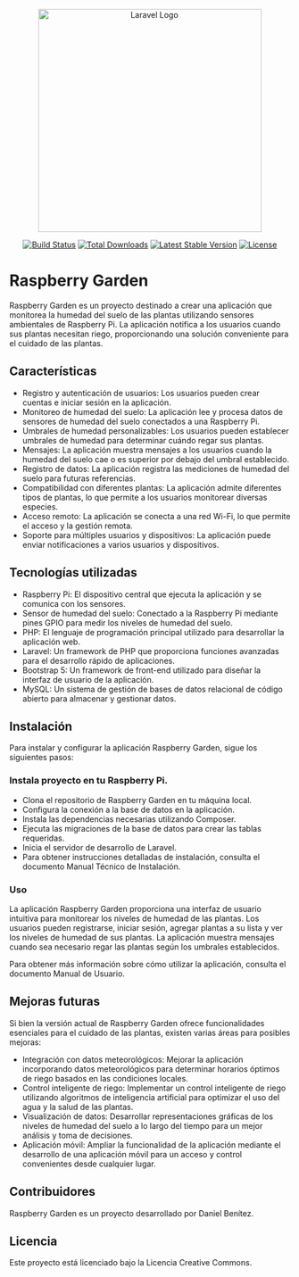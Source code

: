 <p align="center"><a href="https://laravel.com" target="_blank"><img src="https://raw.githubusercontent.com/laravel/art/master/logo-lockup/5%20SVG/2%20CMYK/1%20Full%20Color/laravel-logolockup-cmyk-red.svg" width="400" alt="Laravel Logo"></a></p>

<p align="center">
<a href="https://github.com/laravel/framework/actions"><img src="https://github.com/laravel/framework/workflows/tests/badge.svg" alt="Build Status"></a>
<a href="https://packagist.org/packages/laravel/framework"><img src="https://img.shields.io/packagist/dt/laravel/framework" alt="Total Downloads"></a>
<a href="https://packagist.org/packages/laravel/framework"><img src="https://img.shields.io/packagist/v/laravel/framework" alt="Latest Stable Version"></a>
<a href="https://packagist.org/packages/laravel/framework"><img src="https://img.shields.io/packagist/l/laravel/framework" alt="License"></a>
</p>

# Raspberry Garden
Raspberry Garden es un proyecto destinado a crear una aplicación que monitorea la humedad del suelo de las plantas utilizando sensores ambientales de Raspberry Pi. La aplicación notifica a los usuarios cuando sus plantas necesitan riego, proporcionando una solución conveniente para el cuidado de las plantas.

## Características
- Registro y autenticación de usuarios: Los usuarios pueden crear cuentas e iniciar sesión en la aplicación.
- Monitoreo de humedad del suelo: La aplicación lee y procesa datos de sensores de humedad del suelo conectados a una Raspberry Pi.
- Umbrales de humedad personalizables: Los usuarios pueden establecer umbrales de humedad para determinar cuándo regar sus plantas.
- Mensajes: La aplicación muestra mensajes a los usuarios cuando la humedad del suelo cae o es superior por debajo del umbral establecido.
- Registro de datos: La aplicación registra las mediciones de humedad del suelo para futuras referencias.
- Compatibilidad con diferentes plantas: La aplicación admite diferentes tipos de plantas, lo que permite a los usuarios monitorear diversas especies.
- Acceso remoto: La aplicación se conecta a una red Wi-Fi, lo que permite el acceso y la gestión remota.
- Soporte para múltiples usuarios y dispositivos: La aplicación puede enviar notificaciones a varios usuarios y dispositivos.

## Tecnologías utilizadas
- Raspberry Pi: El dispositivo central que ejecuta la aplicación y se comunica con los sensores.
- Sensor de humedad del suelo: Conectado a la Raspberry Pi mediante pines GPIO para medir los niveles de humedad del suelo.
- PHP: El lenguaje de programación principal utilizado para desarrollar la aplicación web.
- Laravel: Un framework de PHP que proporciona funciones avanzadas para el desarrollo rápido de aplicaciones.
- Bootstrap 5: Un framework de front-end utilizado para diseñar la interfaz de usuario de la aplicación.
- MySQL: Un sistema de gestión de bases de datos relacional de código abierto para almacenar y gestionar datos.

## Instalación
Para instalar y configurar la aplicación Raspberry Garden, sigue los siguientes pasos:

### Instala proyecto en tu Raspberry Pi.
- Clona el repositorio de Raspberry Garden en tu máquina local.
- Configura la conexión a la base de datos en la aplicación.
- Instala las dependencias necesarias utilizando Composer.
- Ejecuta las migraciones de la base de datos para crear las tablas requeridas.
- Inicia el servidor de desarrollo de Laravel.
- Para obtener instrucciones detalladas de instalación, consulta el documento Manual Técnico de Instalación.

### Uso
La aplicación Raspberry Garden proporciona una interfaz de usuario intuitiva para monitorear los niveles de humedad de las plantas. Los usuarios pueden registrarse, iniciar sesión, agregar plantas a su lista y ver los niveles de humedad de sus plantas. La aplicación muestra mensajes cuando sea necesario regar las plantas según los umbrales establecidos.

Para obtener más información sobre cómo utilizar la aplicación, consulta el documento Manual de Usuario.

## Mejoras futuras
Si bien la versión actual de Raspberry Garden ofrece funcionalidades esenciales para el cuidado de las plantas, existen varias áreas para posibles mejoras:
- Integración con datos meteorológicos: Mejorar la aplicación incorporando datos meteorológicos para determinar horarios óptimos de riego basados en las condiciones locales.
- Control inteligente de riego: Implementar un control inteligente de riego utilizando algoritmos de inteligencia artificial para optimizar el uso del agua y la salud de las plantas.
- Visualización de datos: Desarrollar representaciones gráficas de los niveles de humedad del suelo a lo largo del tiempo para un mejor análisis y toma de decisiones.
- Aplicación móvil: Ampliar la funcionalidad de la aplicación mediante el desarrollo de una aplicación móvil para un acceso y control convenientes desde cualquier lugar.

## Contribuidores
Raspberry Garden es un proyecto desarrollado por Daniel Benítez.

## Licencia
Este proyecto está licenciado bajo la Licencia Creative Commons.
